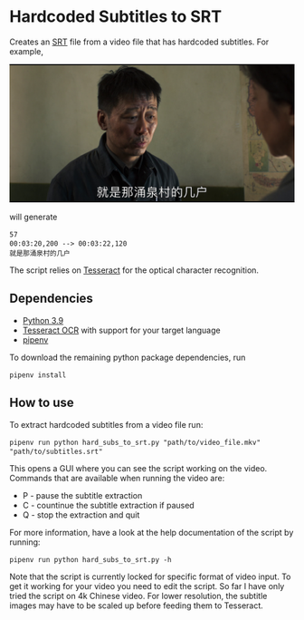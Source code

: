# Hardcoded Subtitles to SRT
Creates an
[SRT](https://www.matroska.org/technical/subtitles.html#srt-subtitles) file from
a video file that has hardcoded subtitles. For example,

![Example subtitle](example.png)

will generate

```
57
00:03:20,200 --> 00:03:22,120
就是那涌泉村的几户
```

The script relies on [Tesseract](https://github.com/tesseract-ocr/tesseract) for
the optical character recognition.

## Dependencies
* [Python 3.9](https://www.python.org/downloads/)
* [Tesseract
  OCR](https://github.com/tesseract-ocr/tesseract#installing-tesseract)
  with support for your target language
* [pipenv](https://github.com/pypa/pipenv#installation)

To download the remaining python package dependencies, run
```
pipenv install
```

## How to use
To extract hardcoded subtitles from a video file run:
```
pipenv run python hard_subs_to_srt.py "path/to/video_file.mkv" "path/to/subtitles.srt"
```

This opens a GUI where you can see the script working on the video. Commands
that are available when running the video are:
* P - pause the subtitle extraction
* C - countinue the subtitle extraction if paused
* Q - stop the extraction and quit

For more information, have a look at the help documentation of the script by
running:
```
pipenv run python hard_subs_to_srt.py -h
```

Note that the script is currently locked for specific format of video input. To
get it working for your video you need to edit the script. So far I have only
tried the script on 4k Chinese video. For lower resolution, the subtitle images
may have to be scaled up before feeding them to Tesseract.